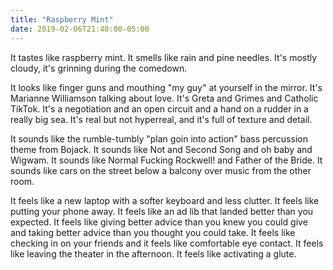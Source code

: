 ```yaml
---
title: "Raspberry Mint"
date: 2019-02-06T21:40:00-05:00
---
```


<section>

It tastes like raspberry mint. It smells like rain and pine needles. It's mostly cloudy, it's grinning during the comedown.

It looks like finger guns and mouthing "my guy" at yourself in the mirror. It's Marianne Williamson talking about love. It's Greta and Grimes and Catholic TikTok. It's a negotiation and an open circuit and a hand on a rudder in a really big sea. It's real but not hyperreal, and it's full of texture and detail.

It sounds like the rumble-tumbly "plan goin into action" bass percussion theme from Bojack. It sounds like Not and Second Song and oh baby and Wigwam. It sounds like Normal Fucking Rockwell! and Father of the Bride. It sounds like cars on the street below a balcony over music from the other room.

It feels like a new laptop with a softer keyboard and less clutter. It feels like putting your phone away. It feels like an ad lib that landed better than you expected. It feels like giving better advice than you knew you could give and taking better advice than you thought you could take. It feels like checking in on your friends and it feels like comfortable eye contact. It feels like leaving the theater in the afternoon. It feels like activating a glute.

</section>
